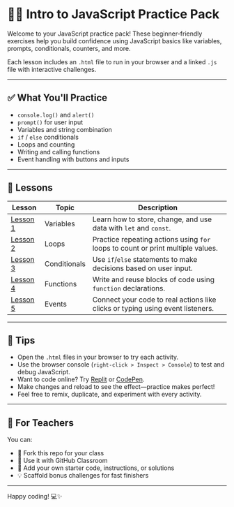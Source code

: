 # 🧑‍💻 Intro to JavaScript Practice Pack

Welcome to your JavaScript practice pack! These beginner-friendly exercises help you build confidence using JavaScript basics like variables, prompts, conditionals, counters, and more.

Each lesson includes an `.html` file to run in your browser and a linked `.js` file with interactive challenges.

---

## ✅ What You'll Practice

- `console.log()` and `alert()`
- `prompt()` for user input
- Variables and string combination
- `if` / `else` conditionals
- Loops and counting
- Writing and calling functions
- Event handling with buttons and inputs

---

## 📂 Lessons

| Lesson | Topic        | Description                                                                 |
|--------|--------------|-----------------------------------------------------------------------------|
| [Lesson 1](lesson1-vars/vars.html) | Variables     | Learn how to store, change, and use data with `let` and `const`.                 |
| [Lesson 2](lesson2-loops/loops.html) | Loops         | Practice repeating actions using `for` loops to count or print multiple values.  |
| [Lesson 3](lesson3-conditionals/conditionals.html) | Conditionals  | Use `if`/`else` statements to make decisions based on user input.               |
| [Lesson 4](lesson4-functions/functions.html) | Functions     | Write and reuse blocks of code using `function` declarations.                   |
| [Lesson 5](lesson5-events/events.html) | Events        | Connect your code to real actions like clicks or typing using event listeners.  |

---

## 🧠 Tips

- Open the `.html` files in your browser to try each activity.
- Use the browser console (`right-click > Inspect > Console`) to test and debug JavaScript.
- Want to code online? Try [Replit](https://replit.com/) or [CodePen](https://codepen.io/).
- Make changes and reload to see the effect—practice makes perfect!
- Feel free to remix, duplicate, and experiment with every activity.

---

## 📘 For Teachers
You can:
- 🍴 Fork this repo for your class
- 🏫 Use it with GitHub Classroom
- 🧪 Add your own starter code, instructions, or solutions
- 💡 Scaffold bonus challenges for fast finishers

---

Happy coding! 💻✨
